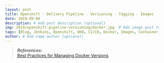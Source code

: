 ```yaml
---
layout: post
title: Openshift - Delivery Pipeline - Versioning - Tagging - Images
date: 2019-09-06
description: # Add post description (optional)
img: 2019/openshift-pipeline-versioning/docker.jpg  # Add image post (optional)
tags: [Blog, Jenkins, Openshift, OKD, CI/CD, Docker, Images, Container, Release, Versioning, Tagging]
author: # Add name author (optional)
---
```








> **_References:_**  
>   [Best Practices for Managing Docker Versions](https://www.youtube.com/watch?v=MqsG9-HEcTw) 
